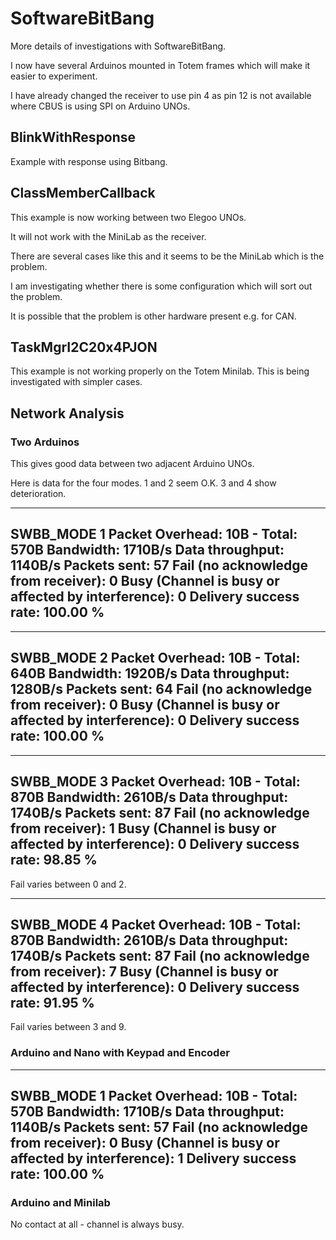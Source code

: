 # SoftwareBitBang

More details of investigations with SoftwareBitBang.

I now have several Arduinos mounted in Totem frames which will make it easier to experiment.

I have already changed the receiver to use pin 4 as pin 12 is not available where CBUS is using SPI on Arduino UNOs.

## BlinkWithResponse

Example with response using Bitbang.

## ClassMemberCallback

This example is now working between two Elegoo UNOs.

It will not work with the MiniLab as the receiver.

There are several cases like this and it seems to be the MiniLab which is the problem.

I am investigating whether there is some configuration which will sort out the problem.

It is possible that the problem is other hardware present e.g. for CAN.

## TaskMgrI2C20x4PJON

This example is not working properly on the Totem Minilab. This is being investigated with simpler cases.

## Network Analysis

### Two Arduinos

This gives good data between two adjacent Arduino UNOs.

Here is data for the four modes. 1 and 2 seem O.K. 3 and 4 show deterioration.

---------------------
SWBB_MODE 1
Packet Overhead: 10B - Total: 570B
Bandwidth: 1710B/s
Data throughput: 1140B/s
Packets sent: 57
Fail (no acknowledge from receiver): 0
Busy (Channel is busy or affected by interference): 0
Delivery success rate: 100.00 %
---------------------

---------------------
SWBB_MODE 2
Packet Overhead: 10B - Total: 640B
Bandwidth: 1920B/s
Data throughput: 1280B/s
Packets sent: 64
Fail (no acknowledge from receiver): 0
Busy (Channel is busy or affected by interference): 0
Delivery success rate: 100.00 %
---------------------

---------------------
SWBB_MODE 3
Packet Overhead: 10B - Total: 870B
Bandwidth: 2610B/s
Data throughput: 1740B/s
Packets sent: 87
Fail (no acknowledge from receiver): 1
Busy (Channel is busy or affected by interference): 0
Delivery success rate: 98.85 %
---------------------

Fail varies between 0 and 2.

---------------------
SWBB_MODE 4
Packet Overhead: 10B - Total: 870B
Bandwidth: 2610B/s
Data throughput: 1740B/s
Packets sent: 87
Fail (no acknowledge from receiver): 7
Busy (Channel is busy or affected by interference): 0
Delivery success rate: 91.95 %
---------------------

Fail varies between 3 and 9.

### Arduino and Nano with Keypad and Encoder

---------------------
SWBB_MODE 1
Packet Overhead: 10B - Total: 570B
Bandwidth: 1710B/s
Data throughput: 1140B/s
Packets sent: 57
Fail (no acknowledge from receiver): 0
Busy (Channel is busy or affected by interference): 1
Delivery success rate: 100.00 %
---------------------

### Arduino and Minilab

No contact at all - channel is always busy.

